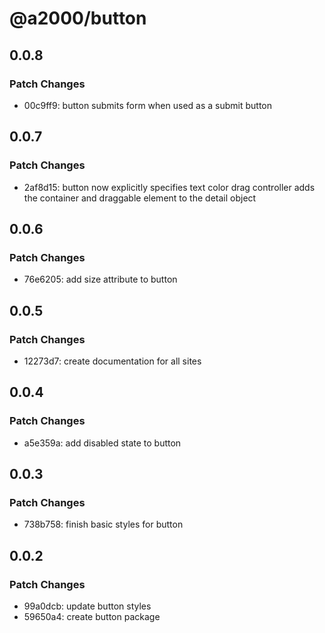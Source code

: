# @a2000/button

## 0.0.8

### Patch Changes

- 00c9ff9: button submits form when used as a submit button

## 0.0.7

### Patch Changes

- 2af8d15: button now explicitly specifies text color
  drag controller adds the container and draggable element to the detail object

## 0.0.6

### Patch Changes

- 76e6205: add size attribute to button

## 0.0.5

### Patch Changes

- 12273d7: create documentation for all sites

## 0.0.4

### Patch Changes

- a5e359a: add disabled state to button

## 0.0.3

### Patch Changes

- 738b758: finish basic styles for button

## 0.0.2

### Patch Changes

- 99a0dcb: update button styles
- 59650a4: create button package
